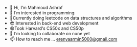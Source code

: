 - 👋 Hi, I’m Mahmoud Ashraf
- 👀 I’m interested in programming
- 🤯Currently doing leetcode on data structures and algorithms
- 😎 Interested in back-end web development
- 😁Took Harvard's CS50x and CS50p
- 💞️ I’m looking to collaborate on none yet
- 📫 How to reach me ... erenyaarmin5000@gmail.com

<!---
Maho09/Maho09 is a ✨ special ✨ repository because its `README.md` (this file) appears on your GitHub profile.
You can click the Preview link to take a look at your changes.
--->
